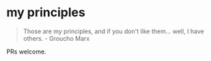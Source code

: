 # my principles

> Those are my principles, and if you don't like them... well, I have others. - Groucho Marx

PRs welcome.
